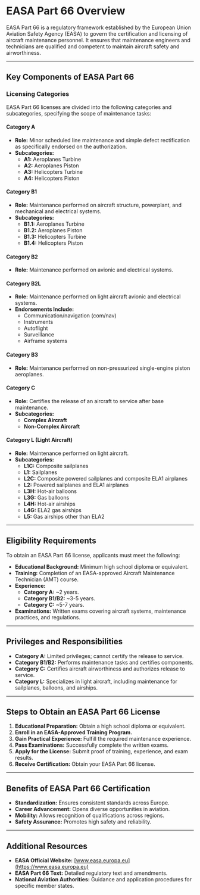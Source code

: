# EASA Part 66 Overview

EASA Part 66 is a regulatory framework established by the European Union Aviation Safety Agency (EASA) to govern the certification and licensing of aircraft maintenance personnel. It ensures that maintenance engineers and technicians are qualified and competent to maintain aircraft safety and airworthiness.

---

## Key Components of EASA Part 66

### Licensing Categories
EASA Part 66 licenses are divided into the following categories and subcategories, specifying the scope of maintenance tasks:

#### **Category A**
- **Role:** Minor scheduled line maintenance and simple defect rectification as specifically endorsed on the authorization.
- **Subcategories:**
  - **A1:** Aeroplanes Turbine
  - **A2:** Aeroplanes Piston
  - **A3:** Helicopters Turbine
  - **A4:** Helicopters Piston

#### **Category B1**
- **Role:** Maintenance performed on aircraft structure, powerplant, and mechanical and electrical systems.
- **Subcategories:**
  - **B1.1:** Aeroplanes Turbine
  - **B1.2:** Aeroplanes Piston
  - **B1.3:** Helicopters Turbine
  - **B1.4:** Helicopters Piston

#### **Category B2**
- **Role:** Maintenance performed on avionic and electrical systems.

#### **Category B2L**
- **Role:** Maintenance performed on light aircraft avionic and electrical systems.
- **Endorsements Include:**
  - Communication/navigation (com/nav)
  - Instruments
  - Autoflight
  - Surveillance
  - Airframe systems

#### **Category B3**
- **Role:** Maintenance performed on non-pressurized single-engine piston aeroplanes.

#### **Category C**
- **Role:** Certifies the release of an aircraft to service after base maintenance.
- **Subcategories:**
  - **Complex Aircraft**
  - **Non-Complex Aircraft**

#### **Category L (Light Aircraft)**
- **Role:** Maintenance performed on light aircraft.
- **Subcategories:**
  - **L1C:** Composite sailplanes
  - **L1:** Sailplanes
  - **L2C:** Composite powered sailplanes and composite ELA1 airplanes
  - **L2:** Powered sailplanes and ELA1 airplanes
  - **L3H:** Hot-air balloons
  - **L3G:** Gas balloons
  - **L4H:** Hot-air airships
  - **L4G:** ELA2 gas airships
  - **L5:** Gas airships other than ELA2

---

## Eligibility Requirements
To obtain an EASA Part 66 license, applicants must meet the following:

- **Educational Background:** Minimum high school diploma or equivalent.
- **Training:** Completion of an EASA-approved Aircraft Maintenance Technician (AMT) course.
- **Experience:**
  - **Category A:** ~2 years.
  - **Category B1/B2:** ~3-5 years.
  - **Category C:** ~5-7 years.
- **Examinations:** Written exams covering aircraft systems, maintenance practices, and regulations.

---

## Privileges and Responsibilities
- **Category A:** Limited privileges; cannot certify the release to service.
- **Category B1/B2:** Performs maintenance tasks and certifies components.
- **Category C:** Certifies aircraft airworthiness and authorizes release to service.
- **Category L:** Specializes in light aircraft, including maintenance for sailplanes, balloons, and airships.

---

## Steps to Obtain an EASA Part 66 License
1. **Educational Preparation:** Obtain a high school diploma or equivalent.
2. **Enroll in an EASA-Approved Training Program.**
3. **Gain Practical Experience:** Fulfill the required maintenance experience.
4. **Pass Examinations:** Successfully complete the written exams.
5. **Apply for the License:** Submit proof of training, experience, and exam results.
6. **Receive Certification:** Obtain your EASA Part 66 license.

---

## Benefits of EASA Part 66 Certification
- **Standardization:** Ensures consistent standards across Europe.
- **Career Advancement:** Opens diverse opportunities in aviation.
- **Mobility:** Allows recognition of qualifications across regions.
- **Safety Assurance:** Promotes high safety and reliability.

---

## Additional Resources
- **EASA Official Website:** [www.easa.europa.eu](https://www.easa.europa.eu)
- **EASA Part 66 Text:** Detailed regulatory text and amendments.
- **National Aviation Authorities:** Guidance and application procedures for specific member states.
